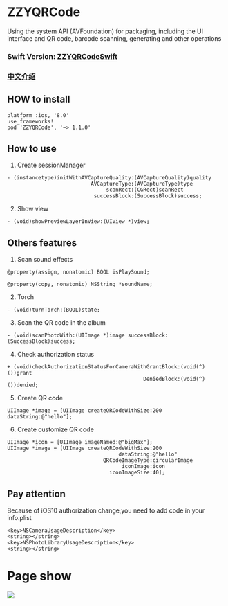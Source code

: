 # ZZYQRCode

Using the system API (AVFoundation) for packaging, including the UI interface and QR code, barcode scanning, generating and other operations 

### Swift Version: **[ZZYQRCodeSwift](https://github.com/zhang28602/ZZYQRCodeSwift)**

### [中文介绍](https://github.com/zhang28602/ZZYQRCode/blob/master/READMEZH.md)

## HOW to install

```
platform :ios, '8.0'
use_frameworks!
pod 'ZZYQRCode', '~> 1.1.0'
```

## How to use
1. Create sessionManager

```objc
- (instancetype)initWithAVCaptureQuality:(AVCaptureQuality)quality
                           AVCaptureType:(AVCaptureType)type
                                scanRect:(CGRect)scanRect
                            successBlock:(SuccessBlock)success;
```

2. Show view

```objc
- (void)showPreviewLayerInView:(UIView *)view;
```
## Others features
1. Scan sound effects

```objc
@property(assign, nonatomic) BOOL isPlaySound;

@property(copy, nonatomic) NSString *soundName;
```

2. Torch

```objc
- (void)turnTorch:(BOOL)state;
```

3. Scan the QR code in the album

```objc
- (void)scanPhotoWith:(UIImage *)image successBlock:(SuccessBlock)success;
```

4. Check authorization status

```objc
+ (void)checkAuthorizationStatusForCameraWithGrantBlock:(void(^)())grant
                                            DeniedBlock:(void(^)())denied;
```

5. Create QR code

```objc
UIImage *image = [UIImage createQRCodeWithSize:200 dataString:@"hello"];
```

6. Create customize QR code

```objc
UIImage *icon = [UIImage imageNamed:@"bigMax"];
UIImage *image = [UIImage createQRCodeWithSize:200
                                    dataString:@"hello"
                               QRCodeImageType:circularImage
                                     iconImage:icon
                                 iconImageSize:40];
```

## Pay attention
Because of iOS10 authorization change,you need to add code in your info.plist

```
<key>NSCameraUsageDescription</key>
<string></string>
<key>NSPhotoLibraryUsageDescription</key>
<string></string>
```

# Page show
![](https://github.com/zhang28602/ZZYQRCode_BarCode/raw/master/Screenshots/show.gif)
